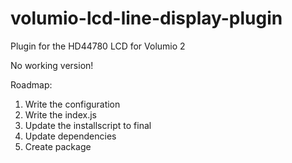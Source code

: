 # volumio-lcd-line-display-plugin
Plugin for the HD44780 LCD for Volumio 2

No working version!

Roadmap:

1. Write the configuration
2. Write the index.js
3. Update the installscript to final
4. Update dependencies
5. Create package
